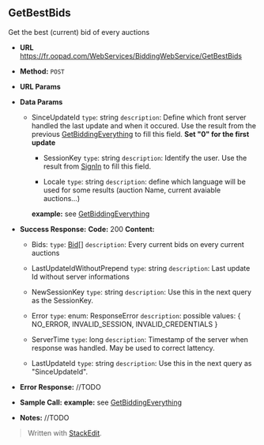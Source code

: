 
**GetBestBids**
----
   Get the best (current) bid of every auctions

* **URL**
https://fr.oopad.com/WebServices/BiddingWebService/GetBestBids

* **Method:**
    `POST` 
  
*  **URL Params**


* **Data Params**
  * SinceUpdateId
		`type`: string
		`description`: Define which front server handled the last update and when it occured. Use the result from the previous [GetBiddingEverything](GetBiddingEverything.md) to fill this field. **Set "0" for the first update**

	* SessionKey
		`type`: string
		`description`: Identify the user. Use the result from [SignIn](/PublicWebService/SignIn.md) to fill this field.
		 
	* Locale
		`type`: string
		`description`: define which language will be used for some results (auction Name, current avaiable auctions...)

	**example:**
	see [GetBiddingEverything](GetBiddingEveryThing.md)

* **Success Response:**
	**Code:** 200 
    **Content:** 

	* Bids: 
		`type`: [Bid](/Types/Bid.md)[]
		`description`: Every current bids on every current auctions

	* LastUpdateIdWithoutPrepend
		`type`: string
		`description`: Last update Id without server informations
		
	* NewSessionKey
		`type`: string
		`description`: Use this in the next query as the SessionKey.

	* Error
		`type`: enum: ResponseError
		`description`: possible values: { NO_ERROR, INVALID_SESSION, INVALID_CREDENTIALS }

	* ServerTime
		`type`: long
		`description`: Timestamp of the server when response was handled. May be used to correct lattency.

	* LastUpdateId
		`type`: string
		`description`: Use this in the next query as "SinceUpdateId".
 
* **Error Response:**
  //TODO

* **Sample Call:**
	**example:**
	see [GetBiddingEverything](GetBiddingEveryThing.md)
 
* **Notes:**
//TODO

> Written with [StackEdit](https://stackedit.io/).